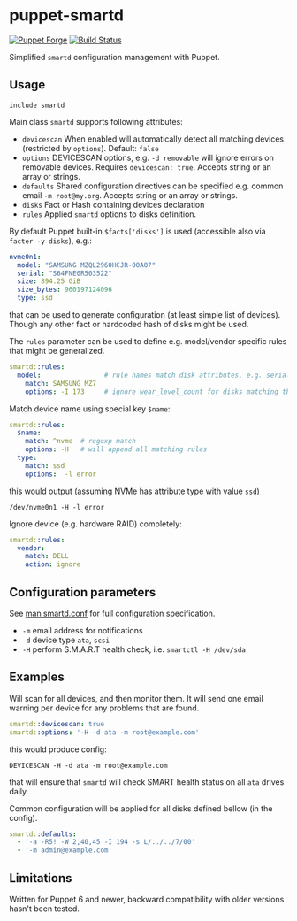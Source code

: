 # puppet-smartd

[![Puppet
Forge](http://img.shields.io/puppetforge/v/deric/smartd.svg)](https://forge.puppet.com/modules/deric/smartd) [![Build Status](https://github.com/deric/puppet-smartd/actions/workflows/spec.yml/badge.svg?branch=main)](https://github.com/deric/puppet-smartd/actions/workflows/spec.yml)

Simplified `smartd` configuration management with Puppet.

## Usage

```puppet
include smartd
```

Main class `smartd` supports following attributes:

 - `devicescan` When enabled will automatically detect all matching devices (restricted by `options`). Default: `false`
 - `options` DEVICESCAN options, e.g. `-d removable` will ignore errors on removable devices. Requires `devicescan: true`. Accepts string or an array or strings.
 - `defaults` Shared configuration directives can be specified e.g. common email `-m root@my.org`. Accepts string or an array or strings.
 - `disks` Fact or Hash containing devices declaration
 - `rules` Applied `smartd` options to disks definition.

By default Puppet built-in `$facts['disks']` is used (accessible also via `facter -y disks`), e.g.:

```yaml
nvme0n1:
  model: "SAMSUNG MZQL2960HCJR-00A07"
  serial: "S64FNE0R503522"
  size: 894.25 GiB
  size_bytes: 960197124096
  type: ssd
```
that can be used to generate configuration (at least simple list of devices). Though any other fact or hardcoded hash of disks might be used.

The `rules` parameter can be used to define e.g. model/vendor specific rules that might be generalized.

```yaml
smartd::rules:
  model:                # rule names match disk attributes, e.g. serial, type, size might be used
    match: SAMSUNG MZ7
    options: -I 173     # ignore wear_level_count for disks matching this model
```

Match device name using special key `$name`:

```yaml
smartd::rules:
  $name:
    match: ^nvme  # regexp match
    options: -H   # will append all matching rules
  type:
    match: ssd
    options:  -l error
```
this would output (assuming NVMe has attribute type with value `ssd`)
```
/dev/nvme0n1 -H -l error
```

Ignore device (e.g. hardware RAID) completely:

```yaml
smartd::rules:
  vendor:
    match: DELL
    action: ignore
```

## Configuration parameters

See [man smartd.conf](https://linux.die.net/man/5/smartd.conf) for full configuration specification.

  * `-m` email address for notifications
  * `-d` device type `ata`, `scsi`
  * `-H` perform S.M.A.R.T health check, i.e. `smartctl -H /dev/sda`

## Examples

Will scan for all devices, and then monitor them. It will send one email warning per device for any problems that are found.
```yaml
smartd::devicescan: true
smartd::options: '-H -d ata -m root@example.com'
```
this would produce config:

```
DEVICESCAN -H -d ata -m root@example.com
```
that will ensure that `smartd` will check SMART health status on all `ata` drives daily.

Common configuration will be applied for all disks defined bellow (in the config).
```yaml
smartd::defaults:
  - '-a -R5! -W 2,40,45 -I 194 -s L/../../7/00'
  - '-m admin@example.com'
```

## Limitations

Written for Puppet 6 and newer, backward compatibility with older versions hasn't been tested.